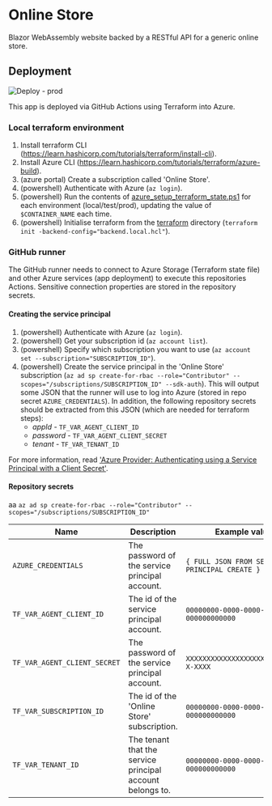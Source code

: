 # Online Store

Blazor WebAssembly website backed by a RESTful API for a generic online store.

## Deployment
![Deploy - prod](https://github.com/benchiverton/OnlineStore/actions/workflows/deploy-prod.yml/badge.svg)

This app is deployed via GitHub Actions using Terraform into Azure.

### Local terraform environment
1. Install terraform CLI (https://learn.hashicorp.com/tutorials/terraform/install-cli).
2. Install Azure CLI (https://learn.hashicorp.com/tutorials/terraform/azure-build).
3. (azure portal) Create a subscription called 'Online Store'.
4. (powershell) Authenticate with Azure (`az login`).
5. (powershell) Run the contents of [azure_setup_terraform_state.ps1](scripts/azure_setup_terraform_state.ps1) for each environment (local/test/prod), updating the value of `$CONTAINER_NAME` each time.
6. (powershell) Initialise terraform from the [terraform](terraform) directory (`terraform init -backend-config="backend.local.hcl"`).

### GitHub runner

The GitHub runner needs to connect to Azure Storage (Terraform state file) and other Azure services (app deployment) to execute this repositories Actions. Sensitive connection properties are stored in the repository secrets.

#### Creating the service principal

1. (powershell) Authenticate with Azure (`az login`).
2. (powershell) Get your subscription id (`az account list`).
3. (powershell) Specify which subscription you want to use (`az account set --subscription="SUBSCRIPTION_ID"`).
4. (powershell) Create the service principal in the 'Online Store' subscription (`az ad sp create-for-rbac --role="Contributor" --scopes="/subscriptions/SUBSCRIPTION_ID" --sdk-auth`). This will output some JSON that the runner will use to log into Azure (stored in repo secret `AZURE_CREDENTIALS`). In addition, the following repository secrets should be extracted from this JSON (which are needed for terraform steps):
   * *appId* - `TF_VAR_AGENT_CLIENT_ID`
   * *password* - `TF_VAR_AGENT_CLIENT_SECRET`
   * *tenant* - `TF_VAR_TENANT_ID`

For more information, read ['Azure Provider: Authenticating using a Service Principal with a Client Secret'](https://registry.terraform.io/providers/hashicorp/azurerm/latest/docs/guides/service_principal_client_secret).

#### Repository secrets
aa
`az ad sp create-for-rbac --role="Contributor" --scopes="/subscriptions/SUBSCRIPTION_ID"`

| Name                         | Description                                               | Example value                                 |
| ---------------------------- | --------------------------------------------------------- | --------------------------------------------- |
| `AZURE_CREDENTIALS`          | The password of the service principal account.            | `{ FULL JSON FROM SERVICE PRINCIPAL CREATE }` |
| `TF_VAR_AGENT_CLIENT_ID`     | The id of the service principal account.                  | `00000000-0000-0000-0000-000000000000`        |
| `TF_VAR_AGENT_CLIENT_SECRET` | The password of the service principal account.            | `XXXXXXXXXXXXXXXXXXXXXXXXXXX-X-XXXX`          |
| `TF_VAR_SUBSCRIPTION_ID`     | The id of the 'Online Store' subscription.                | `00000000-0000-0000-0000-000000000000`        |
| `TF_VAR_TENANT_ID`           | The tenant that the service principal account belongs to. | `00000000-0000-0000-0000-000000000000`        |
